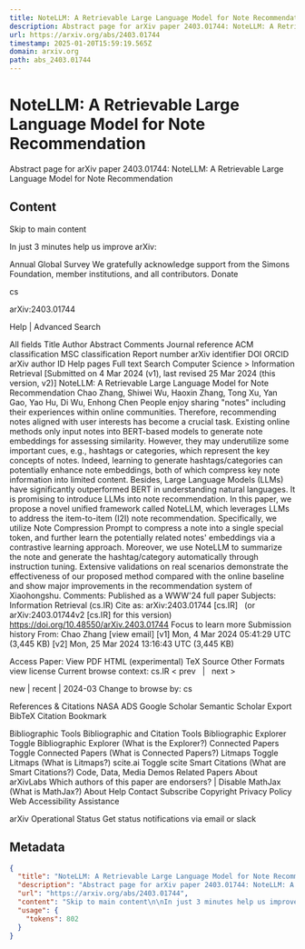 ```yaml
---
title: NoteLLM: A Retrievable Large Language Model for Note Recommendation
description: Abstract page for arXiv paper 2403.01744: NoteLLM: A Retrievable Large Language Model for Note Recommendation
url: https://arxiv.org/abs/2403.01744
timestamp: 2025-01-20T15:59:19.565Z
domain: arxiv.org
path: abs_2403.01744
---
```


# NoteLLM: A Retrievable Large Language Model for Note Recommendation


Abstract page for arXiv paper 2403.01744: NoteLLM: A Retrievable Large Language Model for Note Recommendation


## Content

Skip to main content

In just 3 minutes help us improve arXiv:

Annual Global Survey
We gratefully acknowledge support from the Simons Foundation, member institutions, and all contributors.
Donate
>
cs
>
arXiv:2403.01744

Help | Advanced Search

All fields
Title
Author
Abstract
Comments
Journal reference
ACM classification
MSC classification
Report number
arXiv identifier
DOI
ORCID
arXiv author ID
Help pages
Full text
Search
Computer Science > Information Retrieval
[Submitted on 4 Mar 2024 (v1), last revised 25 Mar 2024 (this version, v2)]
NoteLLM: A Retrievable Large Language Model for Note Recommendation
Chao Zhang, Shiwei Wu, Haoxin Zhang, Tong Xu, Yan Gao, Yao Hu, Di Wu, Enhong Chen
People enjoy sharing "notes" including their experiences within online communities. Therefore, recommending notes aligned with user interests has become a crucial task. Existing online methods only input notes into BERT-based models to generate note embeddings for assessing similarity. However, they may underutilize some important cues, e.g., hashtags or categories, which represent the key concepts of notes. Indeed, learning to generate hashtags/categories can potentially enhance note embeddings, both of which compress key note information into limited content. Besides, Large Language Models (LLMs) have significantly outperformed BERT in understanding natural languages. It is promising to introduce LLMs into note recommendation. In this paper, we propose a novel unified framework called NoteLLM, which leverages LLMs to address the item-to-item (I2I) note recommendation. Specifically, we utilize Note Compression Prompt to compress a note into a single special token, and further learn the potentially related notes' embeddings via a contrastive learning approach. Moreover, we use NoteLLM to summarize the note and generate the hashtag/category automatically through instruction tuning. Extensive validations on real scenarios demonstrate the effectiveness of our proposed method compared with the online baseline and show major improvements in the recommendation system of Xiaohongshu.
Comments:	Published as a WWW'24 full paper
Subjects:	Information Retrieval (cs.IR)
Cite as:	arXiv:2403.01744 [cs.IR]
 	(or arXiv:2403.01744v2 [cs.IR] for this version)
 	
https://doi.org/10.48550/arXiv.2403.01744
Focus to learn more
Submission history
From: Chao Zhang [view email]
[v1] Mon, 4 Mar 2024 05:41:29 UTC (3,445 KB)
[v2] Mon, 25 Mar 2024 13:16:43 UTC (3,445 KB)

Access Paper:
View PDF
HTML (experimental)
TeX Source
Other Formats
view license
Current browse context:
cs.IR
< prev   |   next >

new | recent | 2024-03
Change to browse by:
cs

References & Citations
NASA ADS
Google Scholar
Semantic Scholar
Export BibTeX Citation
Bookmark
 
Bibliographic Tools
Bibliographic and Citation Tools
Bibliographic Explorer Toggle
Bibliographic Explorer (What is the Explorer?)
Connected Papers Toggle
Connected Papers (What is Connected Papers?)
Litmaps Toggle
Litmaps (What is Litmaps?)
scite.ai Toggle
scite Smart Citations (What are Smart Citations?)
Code, Data, Media
Demos
Related Papers
About arXivLabs
Which authors of this paper are endorsers? | Disable MathJax (What is MathJax?)
About
Help
Contact
Subscribe
Copyright
Privacy Policy
Web Accessibility Assistance

arXiv Operational Status 
Get status notifications via email or slack

## Metadata

```json
{
  "title": "NoteLLM: A Retrievable Large Language Model for Note Recommendation",
  "description": "Abstract page for arXiv paper 2403.01744: NoteLLM: A Retrievable Large Language Model for Note Recommendation",
  "url": "https://arxiv.org/abs/2403.01744",
  "content": "Skip to main content\n\nIn just 3 minutes help us improve arXiv:\n\nAnnual Global Survey\nWe gratefully acknowledge support from the Simons Foundation, member institutions, and all contributors.\nDonate\n>\ncs\n>\narXiv:2403.01744\n\nHelp | Advanced Search\n\nAll fields\nTitle\nAuthor\nAbstract\nComments\nJournal reference\nACM classification\nMSC classification\nReport number\narXiv identifier\nDOI\nORCID\narXiv author ID\nHelp pages\nFull text\nSearch\nComputer Science > Information Retrieval\n[Submitted on 4 Mar 2024 (v1), last revised 25 Mar 2024 (this version, v2)]\nNoteLLM: A Retrievable Large Language Model for Note Recommendation\nChao Zhang, Shiwei Wu, Haoxin Zhang, Tong Xu, Yan Gao, Yao Hu, Di Wu, Enhong Chen\nPeople enjoy sharing \"notes\" including their experiences within online communities. Therefore, recommending notes aligned with user interests has become a crucial task. Existing online methods only input notes into BERT-based models to generate note embeddings for assessing similarity. However, they may underutilize some important cues, e.g., hashtags or categories, which represent the key concepts of notes. Indeed, learning to generate hashtags/categories can potentially enhance note embeddings, both of which compress key note information into limited content. Besides, Large Language Models (LLMs) have significantly outperformed BERT in understanding natural languages. It is promising to introduce LLMs into note recommendation. In this paper, we propose a novel unified framework called NoteLLM, which leverages LLMs to address the item-to-item (I2I) note recommendation. Specifically, we utilize Note Compression Prompt to compress a note into a single special token, and further learn the potentially related notes' embeddings via a contrastive learning approach. Moreover, we use NoteLLM to summarize the note and generate the hashtag/category automatically through instruction tuning. Extensive validations on real scenarios demonstrate the effectiveness of our proposed method compared with the online baseline and show major improvements in the recommendation system of Xiaohongshu.\nComments:\tPublished as a WWW'24 full paper\nSubjects:\tInformation Retrieval (cs.IR)\nCite as:\tarXiv:2403.01744 [cs.IR]\n \t(or arXiv:2403.01744v2 [cs.IR] for this version)\n \t\nhttps://doi.org/10.48550/arXiv.2403.01744\nFocus to learn more\nSubmission history\nFrom: Chao Zhang [view email]\n[v1] Mon, 4 Mar 2024 05:41:29 UTC (3,445 KB)\n[v2] Mon, 25 Mar 2024 13:16:43 UTC (3,445 KB)\n\nAccess Paper:\nView PDF\nHTML (experimental)\nTeX Source\nOther Formats\nview license\nCurrent browse context:\ncs.IR\n< prev   |   next >\n\nnew | recent | 2024-03\nChange to browse by:\ncs\n\nReferences & Citations\nNASA ADS\nGoogle Scholar\nSemantic Scholar\nExport BibTeX Citation\nBookmark\n \nBibliographic Tools\nBibliographic and Citation Tools\nBibliographic Explorer Toggle\nBibliographic Explorer (What is the Explorer?)\nConnected Papers Toggle\nConnected Papers (What is Connected Papers?)\nLitmaps Toggle\nLitmaps (What is Litmaps?)\nscite.ai Toggle\nscite Smart Citations (What are Smart Citations?)\nCode, Data, Media\nDemos\nRelated Papers\nAbout arXivLabs\nWhich authors of this paper are endorsers? | Disable MathJax (What is MathJax?)\nAbout\nHelp\nContact\nSubscribe\nCopyright\nPrivacy Policy\nWeb Accessibility Assistance\n\narXiv Operational Status \nGet status notifications via email or slack",
  "usage": {
    "tokens": 802
  }
}
```

